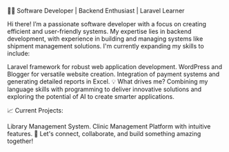👨‍💻 Software Developer | Backend Enthusiast | Laravel Learner

Hi there! I’m a passionate software developer with a focus on creating efficient and user-friendly systems. My expertise lies in backend development, with experience in building and managing systems like shipment management solutions. I'm currently expanding my skills to include:

Laravel framework for robust web application development.
WordPress and Blogger for versatile website creation.
Integration of payment systems and generating detailed reports in Excel.
💡 What drives me?
Combining my language skills with programming to deliver innovative solutions and exploring the potential of AI to create smarter applications.

📈 Current Projects:

Library Management System.
Clinic Management Platform with intuitive features.
🔗 Let's connect, collaborate, and build something amazing together!

